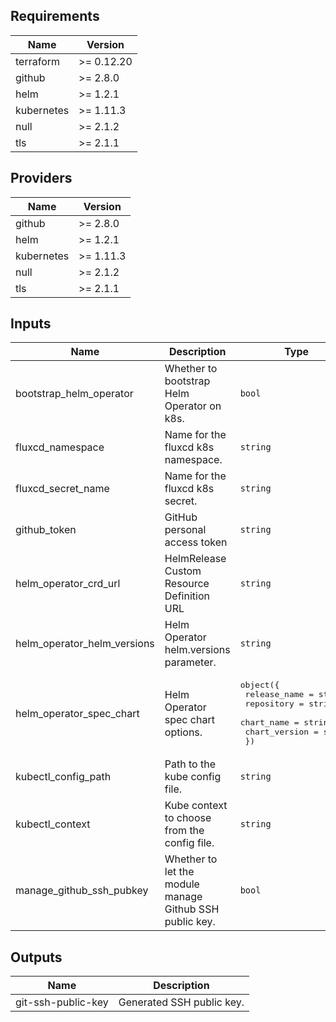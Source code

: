 ## Requirements

| Name | Version |
|------|---------|
| terraform | >= 0.12.20 |
| github | >= 2.8.0 |
| helm | >= 1.2.1 |
| kubernetes | >= 1.11.3 |
| null | >= 2.1.2 |
| tls | >= 2.1.1 |

## Providers

| Name | Version |
|------|---------|
| github | >= 2.8.0 |
| helm | >= 1.2.1 |
| kubernetes | >= 1.11.3 |
| null | >= 2.1.2 |
| tls | >= 2.1.1 |

## Inputs

| Name | Description | Type | Default | Required |
|------|-------------|------|---------|:--------:|
| bootstrap\_helm\_operator | Whether to bootstrap Helm Operator on k8s. | `bool` | `true` | no |
| fluxcd\_namespace | Name for the fluxcd k8s namespace. | `string` | `"fluxcd"` | no |
| fluxcd\_secret\_name | Name for the fluxcd k8s secret. | `string` | `"fluxcd-secret"` | no |
| github\_token | GitHub personal access token | `string` | n/a | yes |
| helm\_operator\_crd\_url | HelmRelease Custom Resource Definition URL | `string` | `"https://raw.githubusercontent.com/fluxcd/helm-operator/1.1.0/deploy/crds.yaml"` | no |
| helm\_operator\_helm\_versions | Helm Operator helm.versions parameter. | `string` | `"v3"` | no |
| helm\_operator\_spec\_chart | Helm Operator spec chart options. | <pre>object({<br>    release_name  = string<br>    repository    = string<br>    chart_name    = string<br>    chart_version = string<br>  })</pre> | <pre>{<br>  "chart_name": "helm-operator",<br>  "chart_version": "1.0.2",<br>  "release_name": "helm-operator",<br>  "repository": "https://charts.fluxcd.io"<br>}</pre> | no |
| kubectl\_config\_path | Path to the kube config file. | `string` | `"~/.kube/config"` | no |
| kubectl\_context | Kube context to choose from the config file. | `string` | n/a | yes |
| manage\_github\_ssh\_pubkey | Whether to let the module manage Github SSH public key. | `bool` | `true` | no |

## Outputs

| Name | Description |
|------|-------------|
| git-ssh-public-key | Generated SSH public key. |
